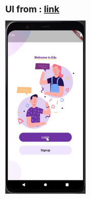 
# UI from : <a href="https://www.youtube.com/watch?v=ExKYjqgswJg">link</a>
<img src="assets/video/screens.gif" height="550">
